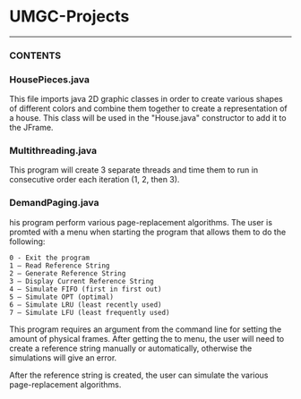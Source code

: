 # UMGC-Projects
---
### CONTENTS

### HousePieces.java

This file imports java 2D graphic classes in order to create various
shapes of different colors and combine them together to create a representation
of a house. This class will be used in the "House.java" constructor to add it
to the JFrame.

### Multithreading.java

This program will create 3 separate threads and time them to run
in consecutive order each iteration (1, 2, then 3).

### DemandPaging.java

his program perform various page-replacement algorithms. The user 
is promted with a menu when starting the program that allows them to do the following:
```
0 - Exit the program
1 – Read Reference String
2 – Generate Reference String
3 – Display Current Reference String
4 – Simulate FIFO (first in first out)
5 – Simulate OPT (optimal)
6 – Simulate LRU (least recently used)
7 – Simulate LFU (least frequently used)
```
This program requires an argument from the command line for setting the amount of 
physical frames. After getting the to menu, the user will need to create a reference
string manually or automatically, otherwise the simulations will give an error. 

After the reference string is created, the user can simulate the various page-replacement
algorithms. 
